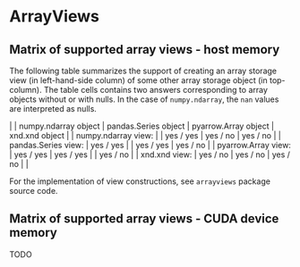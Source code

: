 # ArrayViews

## Matrix of supported array views - host memory

The following table summarizes the support of creating an array
storage view (in left-hand-side column) of some other array storage
object (in top-column). The table cells contains two answers
corresponding to array objects without or with nulls. In the case of
`numpy.ndarray`, the `nan` values are interpreted as nulls.

|                     | numpy.ndarray object | pandas.Series object | pyarrow.Array object | xnd.xnd object |
| numpy.ndarray view: |                      | yes / yes            | yes / no             | yes / no       |
| pandas.Series view: | yes / yes            |                      | yes / yes            | yes / no       |
| pyarrow.Array view: | yes / yes            | yes / yes            |                      | yes / no       |
| xnd.xnd view:       | yes / no             | yes / no             | yes / no             |                |

For the implementation of view constructions, see `arrayviews` package source code.

## Matrix of supported array views - CUDA device memory

TODO
